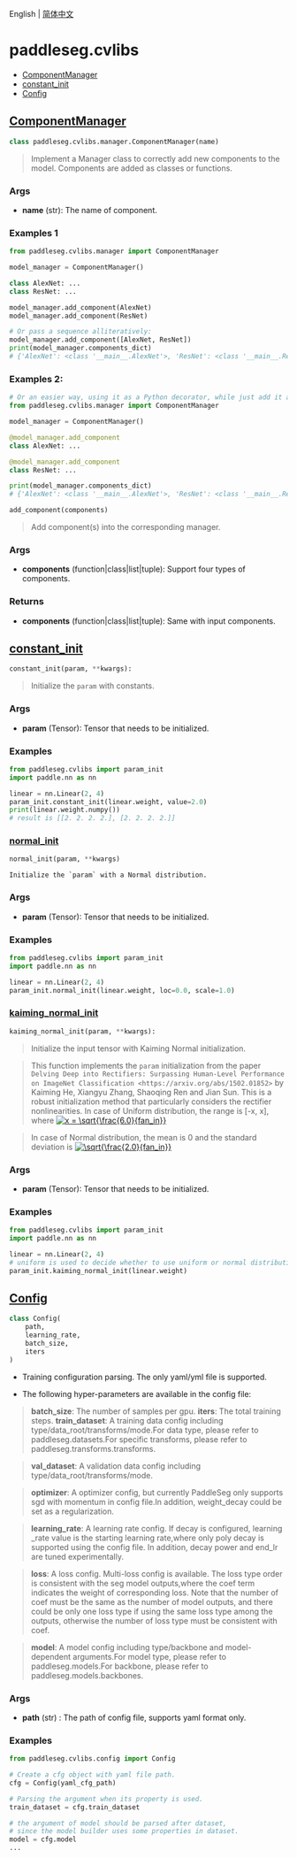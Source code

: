 English | [简体中文](cvlibs_cn.md)
# paddleseg.cvlibs

- [ComponentManager](#ComponentManager)
- [constant_init](#constant_init)
- [Config](#Config)


## [ComponentManager](../../../paddleseg/cvlibs/manager.py)
```python
class paddleseg.cvlibs.manager.ComponentManager(name)
```
> Implement a Manager class to correctly add new components to the model.
> Components are added as classes or functions.

### Args
* **name** (str): The name of component.

### Examples 1

```python
from paddleseg.cvlibs.manager import ComponentManager

model_manager = ComponentManager()

class AlexNet: ...
class ResNet: ...

model_manager.add_component(AlexNet)
model_manager.add_component(ResNet)

# Or pass a sequence alliteratively:
model_manager.add_component([AlexNet, ResNet])
print(model_manager.components_dict)
# {'AlexNet': <class '__main__.AlexNet'>, 'ResNet': <class '__main__.ResNet'>}
```

### Examples 2:

```python
# Or an easier way, using it as a Python decorator, while just add it above the class declaration.
from paddleseg.cvlibs.manager import ComponentManager

model_manager = ComponentManager()

@model_manager.add_component
class AlexNet: ...

@model_manager.add_component
class ResNet: ...

print(model_manager.components_dict)
# {'AlexNet': <class '__main__.AlexNet'>, 'ResNet': <class '__main__.ResNet'>}
```

```python
add_component(components)
```
> Add component(s) into the corresponding manager.

### Args
* **components** (function|class|list|tuple): Support four types of components.
### Returns
* **components** (function|class|list|tuple): Same with input components.


## [constant_init](../../../paddleseg/cvlibs/param_init.py)

```python
constant_init(param, **kwargs):
```
> Initialize the `param` with constants.

### Args
* **param** (Tensor): Tensor that needs to be initialized.

### Examples

```python
from paddleseg.cvlibs import param_init
import paddle.nn as nn

linear = nn.Linear(2, 4)
param_init.constant_init(linear.weight, value=2.0)
print(linear.weight.numpy())
# result is [[2. 2. 2. 2.], [2. 2. 2. 2.]]
```

### [normal_init](../../../paddleseg/cvlibs/param_init.py)
```python
normal_init(param, **kwargs)
```

    Initialize the `param` with a Normal distribution.

### Args
* **param** (Tensor): Tensor that needs to be initialized.

### Examples

```python
from paddleseg.cvlibs import param_init
import paddle.nn as nn

linear = nn.Linear(2, 4)
param_init.normal_init(linear.weight, loc=0.0, scale=1.0)
```

### [kaiming_normal_init](../../../paddleseg/cvlibs/param_init.py)
```python
kaiming_normal_init(param, **kwargs):
```

> Initialize the input tensor with Kaiming Normal initialization.

> This function implements the `param` initialization from the paper
    `Delving Deep into Rectifiers: Surpassing Human-Level Performance on
    ImageNet Classification <https://arxiv.org/abs/1502.01852>`
    by Kaiming He, Xiangyu Zhang, Shaoqing Ren and Jian Sun. This is a
    robust initialization method that particularly considers the rectifier
    nonlinearities.
> In case of Uniform distribution, the range is [-x, x], where
    <a href="https://www.codecogs.com/eqnedit.php?latex=x&space;=&space;\sqrt{\frac{6.0}{fan_in}}" target="_blank"><img src="https://latex.codecogs.com/gif.latex?x&space;=&space;\sqrt{\frac{6.0}{fan_in}}" title="x = \sqrt{\frac{6.0}{fan_in}}" /></a>

> In case of Normal distribution, the mean is 0 and the standard deviation
    is
    <a href="https://www.codecogs.com/eqnedit.php?latex=\sqrt{\frac{2.0}{fan_in}}" target="_blank"><img src="https://latex.codecogs.com/gif.latex?\sqrt{\frac{2.0}{fan_in}}" title="\sqrt{\frac{2.0}{fan_in}}" /></a>

### Args
* **param** (Tensor): Tensor that needs to be initialized.

### Examples

```python
from paddleseg.cvlibs import param_init
import paddle.nn as nn

linear = nn.Linear(2, 4)
# uniform is used to decide whether to use uniform or normal distribution
param_init.kaiming_normal_init(linear.weight)
```

## [Config](../../../paddleseg/cvlibs/config.py)
```python
class Config(
    path,
    learning_rate,
    batch_size,
    iters
)
```
* Training configuration parsing. The only yaml/yml file is supported.

* The following hyper-parameters are available in the config file:
> **batch_size**: The number of samples per gpu.
> **iters**: The total training steps.
> **train_dataset**: A training data config including type/data_root/transforms/mode.For data type, please refer to paddleseg.datasets.For specific transforms, please refer to paddleseg.transforms.transforms.

> **val_dataset**: A validation data config including type/data_root/transforms/mode.

> **optimizer**: A optimizer config, but currently PaddleSeg only supports sgd with momentum in config file.In addition, weight_decay could be set as a regularization.

> **learning_rate**: A learning rate config. If decay is configured, learning _rate value is the starting learning rate,where only poly decay is supported using the config file. In addition, decay power and end_lr are tuned experimentally.

> **loss**: A loss config. Multi-loss config is available. The loss type order is consistent with the seg model outputs,where the coef term indicates the weight of corresponding loss. Note that the number of coef must be the same as the number of model outputs, and there could be only one loss type if using the same loss type among the outputs, otherwise the number of loss type must be consistent with coef.

> **model**: A model config including type/backbone and model-dependent arguments.For model type, please refer to paddleseg.models.For backbone, please refer to paddleseg.models.backbones.

### Args
* **path** (str) : The path of config file, supports yaml format only.

### Examples

```python
from paddleseg.cvlibs.config import Config

# Create a cfg object with yaml file path.
cfg = Config(yaml_cfg_path)

# Parsing the argument when its property is used.
train_dataset = cfg.train_dataset

# the argument of model should be parsed after dataset,
# since the model builder uses some properties in dataset.
model = cfg.model
...
```
